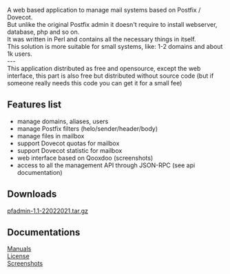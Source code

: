 <p>
A web based application to manage mail systems based on Postfix / Dovecot.<br>
But unlike the original Postfix admin it doesn't require to install webserver, database, php and so on.<br>
It was written in Perl and contains all the necessary things in itself.<br>
This solution is more suitable for small systems, like: 1-2 domains and about 1k users.<br>
---<br>
 This application distributed as free and opensource, except the web interface, this part is also free but distributed without source code (but if someone really needs this code you can get it for a small fee)
</p>

## Features list
 - manage domains, aliases, users
 - manage Postfix filters (helo/sender/header/body)
 - manage files in mailbox
 - support Dovecot quotas for mailbox
 - support Dovecot statistic for mailbox
 - web interface based on Qooxdoo (screenshots)
 - access to all the management API through JSON-RPC (see api documentation)

## Downloads
 [pfadmin-1.1-22022021.tar.gz](https://github.com/akscf/pfadmin/blob/main/bin/pfadmin-1.1-22022021.tar.gz)

## Documentations
<a href="https://akscf.org/?page=projects/pfadmin/main" target="_blank">Manuals</a><br>
<a href="https://akscf.org/?page=projects/pfadmin/license" target="_blank">License</a><br>
<a href="https://akscf.org/?page=projects/pfadmin/screenshots" target="_blank">Screenshots</a><br>

